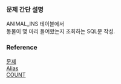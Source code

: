 ### 문제 간단 설명
ANIMAL_INS 테이블에서<br>
동물이 몇 마리 들어왔는지 조회하는 SQL문 작성.<br>

### Reference
[문제](https://school.programmers.co.kr/learn/courses/30/lessons/59406)<br>
[Alias](https://github.com/gitubanana/SQL_study/tree/main/select/12%EC%84%B8_%EC%9D%B4%ED%95%98%EC%9D%B8_%EC%97%AC%EC%9E%90_%ED%99%98%EC%9E%90_%EB%AA%A9%EB%A1%9D_%EC%B6%9C%EB%A0%A5%ED%95%98%EA%B8%B0#alias)<br>
[COUNT](https://github.com/gitubanana/SQL_study/tree/main/select/%EC%A1%B0%EA%B1%B4%EC%97%90_%EB%A7%9E%EB%8A%94_%ED%9A%8C%EC%9B%90%EC%88%98_%EA%B5%AC%ED%95%98%EA%B8%B0#count)<br>

